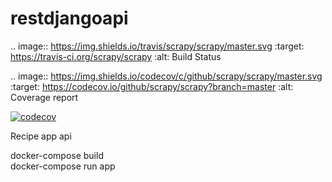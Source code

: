 # restdjangoapi
.. image:: https://img.shields.io/travis/scrapy/scrapy/master.svg
   :target: https://travis-ci.org/scrapy/scrapy
   :alt: Build Status

.. image:: https://img.shields.io/codecov/c/github/scrapy/scrapy/master.svg
   :target: https://codecov.io/github/scrapy/scrapy?branch=master
   :alt: Coverage report

[![codecov](https://codecov.io/gh/TechnionYP5777/SmartCity-Market/branch/master/graph/badge.svg)](https://codecov.io/gh/luisandia/django-rest-example)


Recipe app api 

docker-compose build          
docker-compose run app
